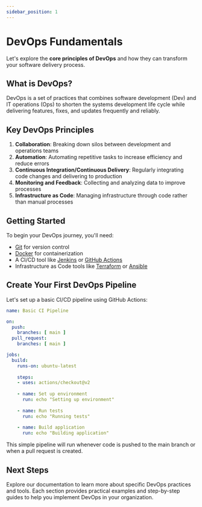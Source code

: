 ```yaml
---
sidebar_position: 1
---
```


# DevOps Fundamentals

Let's explore the **core principles of DevOps** and how they can transform your software delivery process.

## What is DevOps?

DevOps is a set of practices that combines software development (Dev) and IT operations (Ops) to shorten the systems development life cycle while delivering features, fixes, and updates frequently and reliably.

## Key DevOps Principles

1. **Collaboration**: Breaking down silos between development and operations teams
2. **Automation**: Automating repetitive tasks to increase efficiency and reduce errors
3. **Continuous Integration/Continuous Delivery**: Regularly integrating code changes and delivering to production
4. **Monitoring and Feedback**: Collecting and analyzing data to improve processes
5. **Infrastructure as Code**: Managing infrastructure through code rather than manual processes

## Getting Started

To begin your DevOps journey, you'll need:

- [Git](https://git-scm.com/downloads) for version control
- [Docker](https://www.docker.com/get-started) for containerization
- A CI/CD tool like [Jenkins](https://jenkins.io/download/) or [GitHub Actions](https://github.com/features/actions)
- Infrastructure as Code tools like [Terraform](https://www.terraform.io/downloads.html) or [Ansible](https://docs.ansible.com/ansible/latest/installation_guide/intro_installation.html)

## Create Your First DevOps Pipeline

Let's set up a basic CI/CD pipeline using GitHub Actions:

```yaml
name: Basic CI Pipeline

on:
  push:
    branches: [ main ]
  pull_request:
    branches: [ main ]

jobs:
  build:
    runs-on: ubuntu-latest
    
    steps:
    - uses: actions/checkout@v2
    
    - name: Set up environment
      run: echo "Setting up environment"
      
    - name: Run tests
      run: echo "Running tests"
      
    - name: Build application
      run: echo "Building application"
```

This simple pipeline will run whenever code is pushed to the main branch or when a pull request is created.

## Next Steps

Explore our documentation to learn more about specific DevOps practices and tools. Each section provides practical examples and step-by-step guides to help you implement DevOps in your organization.
